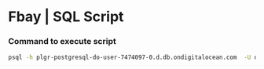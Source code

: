 # Fbay | SQL Script

### Command to execute script

```bash
psql -h plgr-postgresql-do-user-7474097-0.d.db.ondigitalocean.com  -U doadmin -d postgres -p 25060 -f /Users/jeromehaas/Development/database-scripts/fbay/fbay.sql
```